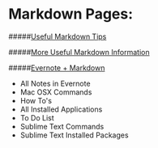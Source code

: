 Markdown Pages:
==============
#####[Useful Markdown Tips](http://www.macstories.net/roundups/sublime-text-2-and-markdown-tips-tricks-and-links/)

#####[More Useful Markdown Information](http://daringfireball.net/projects/markdown/syntax)

#####[Evernote + Markdown](http://blog.timlockridge.com/blog/2013/09/02/using-markdown-with-evernote-via-sublime-text-a-package/)


+ All Notes in Evernote
+ Mac OSX Commands
+ How To's
+ All Installed Applications
+ To Do List
+ Sublime Text Commands
+ Sublime Text Installed Packages